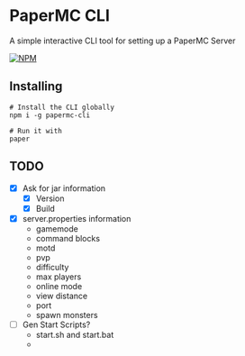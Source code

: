 # PaperMC CLI

A simple interactive CLI tool for setting up a PaperMC Server

[![NPM](https://nodei.co/npm/papermc-cli.png?downloads=true&downloadRank=true&stars=true)](https://www.npmjs.com/package/papermc-cli)

## Installing

```shell
# Install the CLI globally
npm i -g papermc-cli

# Run it with
paper
```

## TODO

- [x] Ask for jar information
  - [x] Version
  - [x] Build
- [x] server.properties information
  - gamemode
  - command blocks
  - motd
  - pvp
  - difficulty
  - max players
  - online mode
  - view distance
  - port
  - spawn monsters
- [ ] Gen Start Scripts?
  - start.sh and start.bat
  - 
